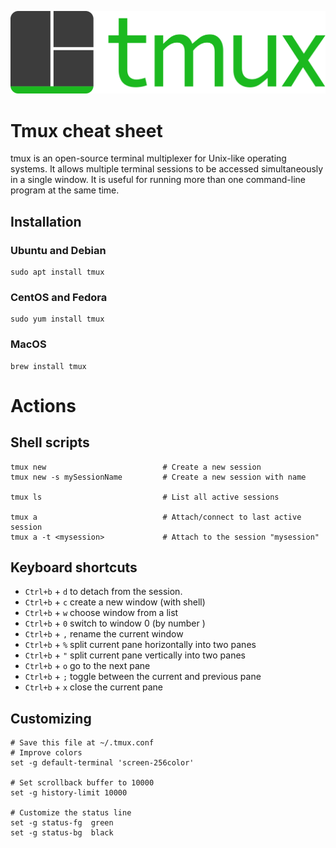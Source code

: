 ![TMUX](../_images/attachment/20210830/tmux_logo.png ) 

# Tmux cheat sheet
tmux is an open-source terminal multiplexer for Unix-like operating systems. It allows multiple terminal sessions to be accessed simultaneously in a single window. It is useful for running more than one command-line program at the same time.

## Installation
### Ubuntu and Debian
```shell
sudo apt install tmux
```
### CentOS and Fedora
```shell
sudo yum install tmux
```
### MacOS
```shell
brew install tmux
```

# Actions
## Shell scripts
```shell
tmux new                          # Create a new session
tmux new -s mySessionName         # Create a new session with name

tmux ls                           # List all active sessions

tmux a                            # Attach/connect to last active session
tmux a -t <mysession>             # Attach to the session "mysession"
```

## Keyboard shortcuts
- `Ctrl+b` + `d` to detach from the session. 
- `Ctrl+b` + `c` create a new window (with shell)
- `Ctrl+b` + `w` choose window from a list
- `Ctrl+b` + `0` switch to window 0 (by number )
- `Ctrl+b` + `,` rename the current window
- `Ctrl+b` + `%` split current pane horizontally into two panes
- `Ctrl+b` + `"` split current pane vertically into two panes
- `Ctrl+b` + `o` go to the next pane
- `Ctrl+b` + `;` toggle between the current and previous pane
- `Ctrl+b` + `x` close the current pane


## Customizing

```shell
# Save this file at ~/.tmux.conf
# Improve colors
set -g default-terminal 'screen-256color'

# Set scrollback buffer to 10000
set -g history-limit 10000

# Customize the status line
set -g status-fg  green
set -g status-bg  black
```